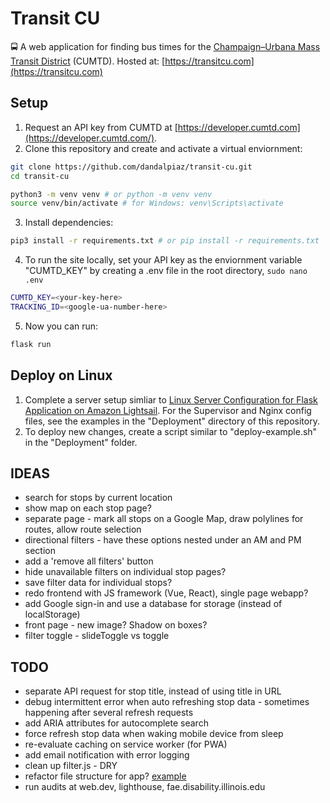 # Transit CU

🚍 A web application for finding bus times for the [Champaign–Urbana Mass Transit District](https://mtd.org/) (CUMTD). Hosted at: [https://transitcu.com](https://transitcu.com)

## Setup

1. Request an API key from CUMTD at [https://developer.cumtd.com](https://developer.cumtd.com/).
2. Clone this repository and create and activate a virtual enviornment:

```bash
git clone https://github.com/dandalpiaz/transit-cu.git
cd transit-cu

python3 -m venv venv # or python -m venv venv
source venv/bin/activate # for Windows: venv\Scripts\activate
```

3. Install dependencies:

```bash
pip3 install -r requirements.txt # or pip install -r requirements.txt
```

4. To run the site locally, set your API key as the enviornment variable "CUMTD_KEY" by creating a .env file in the root directory, `sudo nano .env`

```bash
CUMTD_KEY=<your-key-here>
TRACKING_ID=<google-ua-number-here>
```

5. Now you can run:

```bash
flask run
```

## Deploy on Linux

1. Complete a server setup simliar to [Linux Server Configuration for Flask Application on Amazon Lightsail](https://github.com/dandalpiaz/flask-lightsail). For the Supervisor and Nginx config files, see the examples in the "Deployment" directory of this repository.
2. To deploy new changes, create a script similar to "deploy-example.sh" in the "Deployment" folder.

## IDEAS

- search for stops by current location
- show map on each stop page?
- separate page - mark all stops on a Google Map, draw polylines for routes, allow route selection
- directional filters - have these options nested under an AM and PM section
- add a 'remove all filters' button
- hide unavailable filters on individual stop pages?
- save filter data for individual stops?
- redo frontend with JS framework (Vue, React), single page webapp?
- add Google sign-in and use a database for storage (instead of localStorage)
- front page - new image? Shadow on boxes?
- filter toggle - slideToggle vs toggle

## TODO

- separate API request for stop title, instead of using title in URL
- debug intermittent error when auto refreshing stop data - sometimes happening after several refresh requests
- add ARIA attributes for autocomplete search
- force refresh stop data when waking mobile device from sleep
- re-evaluate caching on service worker (for PWA)
- add email notification with error logging
- clean up filter.js - DRY
- refactor file structure for app? [example](https://github.com/miguelgrinberg/flasky)
- run audits at web.dev, lighthouse, fae.disability.illinois.edu
